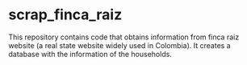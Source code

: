 # scrap_finca_raiz
This repository contains code that obtains information from finca raiz website (a real state website widely used in Colombia). It creates a database with the information of the households. 
